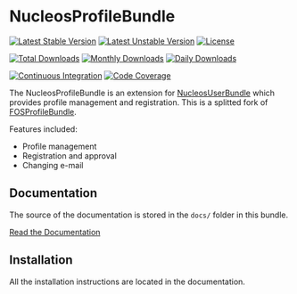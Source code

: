 NucleosProfileBundle
====================

[![Latest Stable Version](https://poser.pugx.org/nucleos/profile-bundle/v/stable)](https://packagist.org/packages/nucleos/profile-bundle)
[![Latest Unstable Version](https://poser.pugx.org/nucleos/profile-bundle/v/unstable)](https://packagist.org/packages/nucleos/profile-bundle)
[![License](https://poser.pugx.org/nucleos/profile-bundle/license)](LICENSE.md)

[![Total Downloads](https://poser.pugx.org/nucleos/profile-bundle/downloads)](https://packagist.org/packages/nucleos/profile-bundle)
[![Monthly Downloads](https://poser.pugx.org/nucleos/profile-bundle/d/monthly)](https://packagist.org/packages/nucleos/profile-bundle)
[![Daily Downloads](https://poser.pugx.org/nucleos/profile-bundle/d/daily)](https://packagist.org/packages/nucleos/profile-bundle)

[![Continuous Integration](https://github.com/nucleos/NucleosProfileBundle/workflows/Continuous%20Integration/badge.svg)](https://github.com/nucleos/NucleosProfileBundle/actions)
[![Code Coverage](https://codecov.io/gh/nucleos/NucleosProfileBundle/branch/main/graph/badge.svg)](https://codecov.io/gh/nucleos/NucleosProfileBundle)

The NucleosProfileBundle is an extension for [NucleosUserBundle](https://github.com/nucleos/NucleosUserBundle/) which provides profile management and registration. This is a splitted fork of [FOSProfileBundle](https://github.com/FriendsOfSymfony/FOSProfileBundle/).

Features included:

- Profile management
- Registration and approval
- Changing e-mail

Documentation
-------------

The source of the documentation is stored in the `docs/` folder
in this bundle.

[Read the Documentation](https://docs.nucleos.rocks/projects/profile-bundle/)

Installation
------------

All the installation instructions are located in the documentation.
